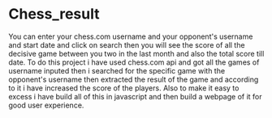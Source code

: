 # Chess_result
You can enter your chess.com username and your opponent's username and start date and click on search then you will see the score of all the decisive game between you two in the last month and also the total score till date. To do this project i have used chess.com api and got all the games of username inputed then i searched for the specific game with the opponent's username then extracted the result of the game and according to it i have increased the score of the players. Also to make it easy to excess i have build all of this in javascript and then build a webpage of it for good user experience.
